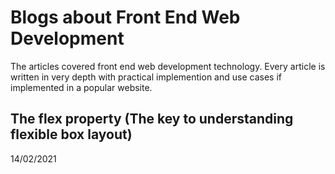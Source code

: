 # Blogs about Front End Web Development
The articles covered front end web development technology. Every article is written in very depth with practical implemention and use cases if implemented in a popular website.

## The flex property (The key to understanding flexible box layout)
 14/02/2021
